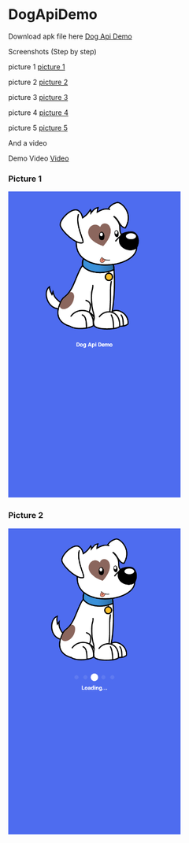 # DogApiDemo

Download apk file here [Dog Api Demo](apk/dogapi.apk)

Screenshots (Step by step)

 picture 1 [picture 1](Screenshots/1.png)
 
 picture 2 [picture 2](Screenshots/2.png)
 
 picture 3 [picture 3](Screenshots/3.png)
 
 picture 4 [picture 4](Screenshots/4.png)
 
 picture 5 [picture 5](Screenshots/5.png)
 
 
And a video

 Demo Video [Video](Screenshots/video.mp4)
 
 <p align="center">
  <h3>Picture 1</h3>
  <img src="Screenshots/1.png" width="350" title="Picture 1">
  
  <h3>Picture 2</h3>
  <img src="Screenshots/2.png" width="350" alt="accessibility text">
</p>
